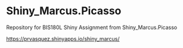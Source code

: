 # Shiny_Marcus.Picasso
Repository for BIS180L Shiny Assignment from Shiny_Marcus.Picasso

https://prvasquez.shinyapps.io/shiny_marcus/